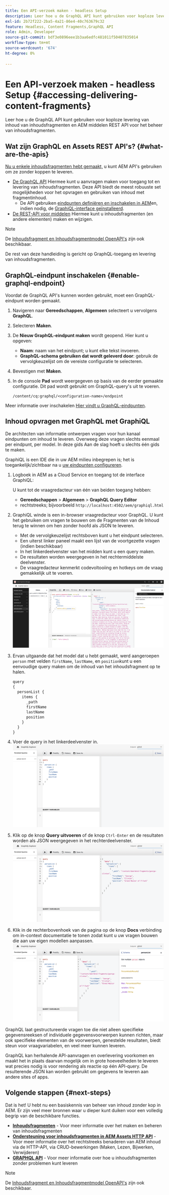 ```yaml
---
title: Een API-verzoek maken - headless Setup
description: Leer hoe u de GraphQL API kunt gebruiken voor koploze levering van inhoud van inhoudsfragmenten en AEM middelen REST API voor het beheer van inhoudsfragmenten.
exl-id: 2b72f222-2ba5-4a21-86e4-40c763679c32
feature: Headless, Content Fragments,GraphQL API
role: Admin, Developer
source-git-commit: bdf3e0896eee1b3aa6edfc481011f50407835014
workflow-type: tm+mt
source-wordcount: '674'
ht-degree: 0%

---
```


# Een API-verzoek maken - headless Setup {#accessing-delivering-content-fragments}

Leer hoe u de GraphQL API kunt gebruiken voor koploze levering van inhoud van inhoudsfragmenten en AEM middelen REST API voor het beheer van inhoudsfragmenten.

## Wat zijn GraphQL en Assets REST API&#39;s? {#what-are-the-apis}

[Nu u enkele inhoudsfragmenten hebt gemaakt,](create-content-fragment.md) u kunt AEM API&#39;s gebruiken om ze zonder koppen te leveren.

* [De GraphQL API](/help/headless/graphql-api/content-fragments.md) Hiermee kunt u aanvragen maken voor toegang tot en levering van inhoudsfragmenten. Deze API biedt de meest robuuste set mogelijkheden voor het opvragen en gebruiken van inhoud met fragmentinhoud.
   * De API gebruiken [eindpunten definiëren en inschakelen in AEM](/help/headless/graphql-api/graphql-endpoint.md)en, indien nodig, de [GraphiQL-interface geïnstalleerd](/help/headless/graphql-api/graphiql-ide.md).
* [De REST-API voor middelen](/help/assets/content-fragments/assets-api-content-fragments.md) Hiermee kunt u inhoudsfragmenten (en andere elementen) maken en wijzigen.

>[!NOTE]
>
>De [Inhoudsfragment en Inhoudsfragmentmodel OpenAPI&#39;s](/help/headless/content-fragment-openapis.md) zijn ook beschikbaar.

De rest van deze handleiding is gericht op GraphQL-toegang en levering van inhoudsfragmenten.

## GraphQL-eindpunt inschakelen {#enable-graphql-endpoint}

Voordat de GraphQL API&#39;s kunnen worden gebruikt, moet een GraphQL-eindpunt worden gemaakt.

1. Navigeren naar **Gereedschappen**, **Algemeen** selecteert u vervolgens **GraphQL**.
1. Selecteren **Maken**.
1. De **Nieuw GraphQL-eindpunt maken** wordt geopend. Hier kunt u opgeven:
   * **Naam**: naam van het eindpunt; u kunt elke tekst invoeren.
   * **GraphQL-schema gebruiken dat wordt geleverd door**: gebruik de vervolgkeuzelijst om de vereiste configuratie te selecteren.
1. Bevestigen met **Maken**.
1. In de console **Pad** wordt weergegeven op basis van de eerder gemaakte configuratie. Dit pad wordt gebruikt om GraphQL-query&#39;s uit te voeren.

   ```
   /content/cq:graphql/<configuration-name>/endpoint
   ```

Meer informatie over inschakelen [Hier vindt u GraphQL-eindpunten](/help/headless/graphql-api/graphql-endpoint.md).

## Inhoud opvragen met GraphQL met GraphiQL

De architecten van informatie ontwerpen vragen voor hun kanaal eindpunten om inhoud te leveren. Overweeg deze vragen slechts eenmaal per eindpunt, per model. In deze gids Aan de slag hoeft u slechts één gids te maken.

GraphiQL is een IDE die in uw AEM milieu inbegrepen is; het is toegankelijk/zichtbaar na u [uw eindpunten configureren](#enable-graphql-endpoint).

1. Logboek in AEM as a Cloud Service en toegang tot de interface GraphiQL:

   U kunt tot de vraagredacteur van één van beiden toegang hebben:

   * **Gereedschappen** > **Algemeen** > **GraphQL Query Editor**
   * rechtstreeks; bijvoorbeeld `http://localhost:4502/aem/graphiql.html`

1. GraphiQL winde is een in-browser vraagredacteur voor GraphQL. U kunt het gebruiken om vragen te bouwen om de Fragmenten van de Inhoud terug te winnen om hen zonder hoofd als JSON te leveren.
   * Met de vervolgkeuzelijst rechtsboven kunt u het eindpunt selecteren.
   * Een uiterst linker paneel maakt een lijst van de voortgezette vragen (indien beschikbaar)
   * In het linkerdeelvenster van het midden kunt u een query maken.
   * De resultaten worden weergegeven in het rechtermiddelste deelvenster.
   * De vraagredacteur kenmerkt codevoltooiing en hotkeys om de vraag gemakkelijk uit te voeren.

   ![GraphiQL-editor](../assets/graphiql.png)

1. Ervan uitgaande dat het model dat u hebt gemaakt, werd aangeroepen `person` met velden `firstName`, `lastName`, en `position`kunt u een eenvoudige query maken om de inhoud van het inhoudsfragment op te halen.

   ```text
   query 
   {
     personList {
       items {
         _path
         firstName
         lastName
         position
       }
     }
   }
   ```

1. Voer de query in het linkerdeelvenster in.
   ![GraphiQL-query](../assets/graphiql-query.png)

1. Klik op de knop **Query uitvoeren** of de knop `Ctrl-Enter` en de resultaten worden als JSON weergegeven in het rechterdeelvenster.
   ![GraphiQL-resultaten](../assets/graphiql-results.png)

1. Klik in de rechterbovenhoek van de pagina op de knop **Docs** verbinding om in-context documentatie te tonen zodat kunt u uw vragen bouwen die aan uw eigen modellen aanpassen.
   ![GraphiQL-documentatie](../assets/graphiql-documentation.png)

GraphQL laat gestructureerde vragen toe die niet alleen specifieke gegevensreeksen of individuele gegevensvoorwerpen kunnen richten, maar ook specifieke elementen van de voorwerpen, genestelde resultaten, biedt steun voor vraagvariabelen, en veel meer kunnen leveren.

GraphQL kan herhalende API-aanvragen en overlevering voorkomen en maakt het in plaats daarvan mogelijk om in grote hoeveelheden te leveren wat precies nodig is voor rendering als reactie op één API-query. De resulterende JSON kan worden gebruikt om gegevens te leveren aan andere sites of apps.

## Volgende stappen {#next-steps}

Dat is het! U hebt nu een basiskennis van beheer van inhoud zonder kop in AEM. Er zijn veel meer bronnen waar u dieper kunt duiken voor een volledig begrip van de beschikbare functies.

* **[Inhoudsfragmenten](/help/sites-cloud/administering/content-fragments/managing.md)** - Voor meer informatie over het maken en beheren van inhoudsfragmenten
* **[Ondersteuning voor inhoudsfragmenten in AEM Assets HTTP API](/help/assets/content-fragments/assets-api-content-fragments.md)** - Voor meer informatie over het rechtstreeks benaderen van AEM inhoud via de HTTP-API, via CRUD-bewerkingen (Maken, Lezen, Bijwerken, Verwijderen)
* **[GRAPHQL API](/help/headless/graphql-api/content-fragments.md)** - Voor meer informatie over hoe u inhoudsfragmenten zonder problemen kunt leveren

>[!NOTE]
>
>De [Inhoudsfragment en Inhoudsfragmentmodel OpenAPI&#39;s](/help/headless/content-fragment-openapis.md) zijn ook beschikbaar.
